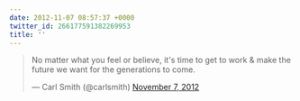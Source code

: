```yaml
---
date: 2012-11-07 08:57:37 +0000
twitter_id: 266177591382269953
title: ''
---
```


<blockquote class="twitter-tweet"><p lang="en" dir="ltr">No matter what you feel or believe, it&#39;s time to get to work &amp; make the future we want for the generations to come.</p>&mdash; Carl Smith (@carlsmith) <a href="https://twitter.com/carlsmith/status/266160560201150464?ref_src=twsrc%5Etfw">November 7, 2012</a></blockquote>
<script async src="https://platform.twitter.com/widgets.js" charset="utf-8"></script>
